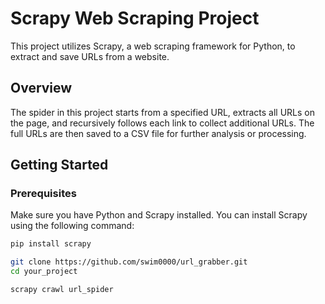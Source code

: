 # Scrapy Web Scraping Project

This project utilizes Scrapy, a web scraping framework for Python, to extract and save URLs from a website.

## Overview

The spider in this project starts from a specified URL, extracts all URLs on the page, and recursively follows each link to collect additional URLs. The full URLs are then saved to a CSV file for further analysis or processing.

## Getting Started

### Prerequisites

Make sure you have Python and Scrapy installed. You can install Scrapy using the following command:

```bash
pip install scrapy

git clone https://github.com/swim0000/url_grabber.git
cd your_project

scrapy crawl url_spider
